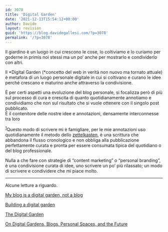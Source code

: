 ```yaml
---
id: 3078
title: 'Digital Garden'
date: '2021-12-13T15:54:12+00:00'
author: Davide
layout: revision
guid: 'https://blog.davidegallesi.com/?p=3078'
permalink: '/?p=3078'
---
```


Il giardino è un luogo in cui crescono le cose, lo coltiviamo e lo curiamo per goderne in primis noi stessi ma un po’ anche per mostrarlo e condividerlo con altri.

Il *Digital Garden (*concetto del web in verità non nuovo ma tornato attuale) è metafora di un luogo personale digitale in cui si coltivano e curano le idee perché crescano e maturino anche attraverso la condivisione.

È per certi aspetti una evoluzione del blog personale, si focalizza però di più sul processo di cura e crescita di quanto quotidianamente annotiamo e condividiamo che non sul risultato che si vuole ottenere con il singolo post pubblicato.  
È il contenitore delle nostre idee e annotazioni, densamente interconnesse tra loro

<sup class="modern-footnotes-footnote " data-mfn="1" data-mfn-post-scope="000000003e560c0d000000001d520078_3078">[1](javascript:void(0))</sup><span class="modern-footnotes-footnote__note" data-mfn="1" id="mfn-content-000000003e560c0d000000001d520078_3078" role="tooltip" tabindex="0">Questo modo di scrivere mi è famigliare, per le mie annotazioni uso quotidianamente il metodo dello [zettelkasten](https://en.wikipedia.org/wiki/Zettelkasten)</span>, è una scrittura che abbandona il flusso cronologico e non obbliga alla pubblicazione perfettamente curata e pronta per essere consumata tipica del quotidiano o del blog professionale.

Nulla a che fare con strategie di “content marketing” o “personal branding”, è una condivisione curata di idee, uno scrivere un po’ più rilassato; un modo di scrivere e condividere che mi piace molto.

- - - - - -

Alcune letture a riguardo.

[My blog is a digital garden, not a blog](https://joelhooks.com/digital-garden)

[Building a digital garden](https://tomcritchlow.com/2019/02/17/building-digital-garden/)

[The Digital Garden](https://dev.to/jbranchaud/the-digital-garden-l10)

[On Digital Gardens, Blogs, Personal Spaces, and the Future](https://wptavern.com/on-digital-gardens-blogs-personal-spaces-and-the-future)